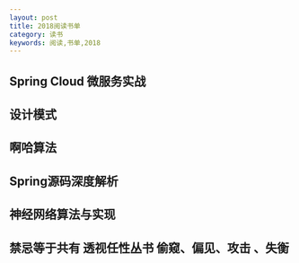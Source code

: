 ```yaml
---
layout: post
title: 2018阅读书单
category: 读书
keywords: 阅读,书单,2018
---
```


## Spring Cloud 微服务实战

## 设计模式

## 啊哈算法

## Spring源码深度解析

## 神经网络算法与实现

## 禁忌等于共有 透视任性丛书 偷窥、偏见、攻击 、失衡


